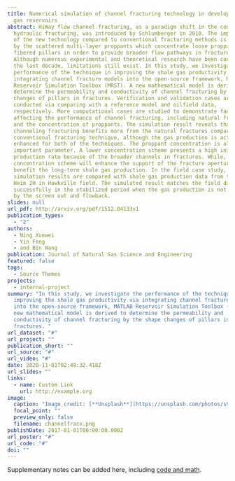 ```yaml
---
title: Numerical simulation of channel fracturing technology in developing shale
  gas reservoirs
abstract: HiWay flow channel fracturing, as a paradigm shift in the conventional
  hydraulic fracturing, was introduced by Schlumberger in 2010. The improvement
  of the new technology compared to conventional fracturing methods is presented
  by the scattered multi-layer proppants which concentrate loose proppants into
  fibered pillars in order to provide broader flow pathways in fractures.
  Although numerous experimental and theoretical research have been conducted in
  the last decade, limitations still exist. In this study, we investigate the
  performance of the technique in improving the shale gas productivity via
  integrating channel fracture models into the open-source framework, MATLAB
  Reservoir Simulation Toolbox (MRST). A new mathematical model is derived to
  determine the permeability and conductivity of channel fracturing by the shape
  changes of pillars in fractures. Verification and validation cases are
  conducted via comparing with a reference model and oilfield data,
  respectively. More computational cases are studied to demonstrate factors
  affecting the performance of channel fracturing, including natural fractures
  and the concentration of proppants. The simulation result reveals that the
  channeling fracturing benefits more from the natural fractures compared to the
  conventional fracturing technique, although the gas production is actually
  enhanced for both of the techniques. The proppant concentration is also an
  important parameter. A lower concentration scheme presents a high initial
  production rate because of the broader channels in fractures. While, a higher
  concentration scheme will enhance the support of the fracture aperture and
  benefit the long-term shale gas production. In the field case study, the
  simulation results are compared with shale gas production data from the well
  Heim 2H in Hawkville field. The simulated result matches the field data
  successfully in the stabilized period when the gas production is not affected
  by the screen out and flowback.
slides: null
url_pdf: http://arxiv.org/pdf/1512.04133v1
publication_types:
  - "2"
authors:
  - Ning Xuewei
  - Yin Feng
  - and Bin Wang
publication: Journal of Natural Gas Science and Engineering
featured: false
tags:
  - Source Themes
projects:
  - internal-project
summary: "In this study, we investigate the performance of the technique in
  improving the shale gas productivity via integrating channel fracture models
  into the open-source framework, MATLAB Reservoir Simulation Toolbox (MRST). A
  new mathematical model is derived to determine the permeability and
  conductivity of channel fracturing by the shape changes of pillars in
  fractures. "
url_dataset: "#"
url_project: ""
publication_short: ""
url_source: "#"
url_video: "#"
date: 2020-11-01T02:49:32.418Z
url_slides: ""
links:
  - name: Custom Link
    url: http://example.org
image:
  caption: "Image credit: [**Unsplash**](https://unsplash.com/photos/s9CC2SKySJM)"
  focal_point: ""
  preview_only: false
  filename: channelfracx.png
publishDate: 2017-01-01T00:00:00.000Z
url_poster: "#"
url_code: "#"
doi: ""
---
```


Supplementary notes can be added here, including [code and math](https://wowchemy.com/docs/content/writing-markdown-latex/).
